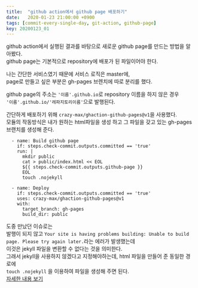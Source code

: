 ```yaml
---
title:  "github action에서 github page 배포하기"
date:   2020-01-23 21:00:00 +0900
tags: [commit-every-single-day, git-action, github-page]
key: 20200123_01
---
```


github action에서 실행된 결과를 바탕으로 새로운 github page를 만드는 방법을 알아봤다.  
github page는 기본적으로 repository에 배포가 된 파일이어야 한다.  

나는 간단한 서비스였기 때문에 서비스 로직은 master에,   
page로 만들고 싶은 부분은 gh-pages 브렌치에 따로 분리를 했다.

github page의 주소는 `'이름'.github.io`로 repository 이름을 하지 않은 경우  
`'이름'.github.io/'레파지토리이름'`으로 발행된다.

간단하게 배포하기 위해 `crazy-max/ghaction-github-pages@v1`을 사용했다.  
모듈의 작동방식은 내가 원하는 html파일을 생성 하고 그 파일을 갖고 있는 gh-pages 브랜치를 생성해 준다.

```
  - name: Build github page
    if: steps.check-commit.outputs.committed == 'true'
    run: |
      mkdir public
      cat > public/index.html << EOL
      ${{ steps.check-commit.outputs.github-page }}
      EOL
      touch .nojekyll

  - name: Deploy
    if: steps.check-commit.outputs.committed == 'true'
    uses: crazy-max/ghaction-github-pages@v1
    with:
      target_branch: gh-pages
      build_dir: public

```

도중 만났던 이슈로는  
발행이 되지 않고 `Your site is having problems building: Unable to build page. Please try again later.`라는 에러가 발생했는데  
이것은 jekyll 파일을 변환할 수 없다는 것을 의미한다.  
그래서 jekyll을 사용하지 않겠다고 지정해야하는데, html 파일을 만들어 준 동일한 경로에  
`touch .nojekyll` 을 이용하여 파일을 생성해 주면 된다.  
[자세한 내용 보기](https://help.github.com/en/github/authenticating-to-github/creating-a-personal-access-token-for-the-command-line)


